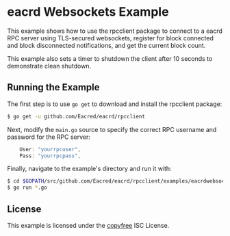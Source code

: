 eacrd Websockets Example
=======================

This example shows how to use the rpcclient package to connect to a eacrd RPC
server using TLS-secured websockets, register for block connected and block
disconnected notifications, and get the current block count.

This example also sets a timer to shutdown the client after 10 seconds to
demonstrate clean shutdown.

## Running the Example

The first step is to use `go get` to download and install the rpcclient package:

```bash
$ go get -u github.com/Eacred/eacrd/rpcclient
```

Next, modify the `main.go` source to specify the correct RPC username and
password for the RPC server:

```Go
	User: "yourrpcuser",
	Pass: "yourrpcpass",
```

Finally, navigate to the example's directory and run it with:

```bash
$ cd $GOPATH/src/github.com/Eacred/eacrd/rpcclient/examples/eacrdwebsockets
$ go run *.go
```

## License

This example is licensed under the [copyfree](http://copyfree.org) ISC License.

